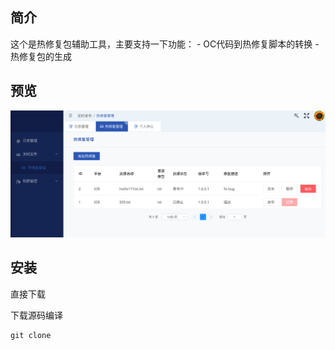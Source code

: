 

## 简介
这个是热修复包辅助工具，主要支持一下功能：
    - OC代码到热修复脚本的转换
    - 热修复包的生成

## 预览
![功能预览](https://raw.githubusercontent.com/shijianmei/blog_Images/main/%E7%83%AD%E4%BF%AE%E5%A4%8D%E7%AE%A1%E7%90%86%E7%B3%BB%E7%BB%9F/%E4%BF%AE%E5%A4%8D%E5%8C%85%E6%B5%8F%E8%A7%88.png)


## 安装
直接下载


下载源码编译
```
git clone 
```
